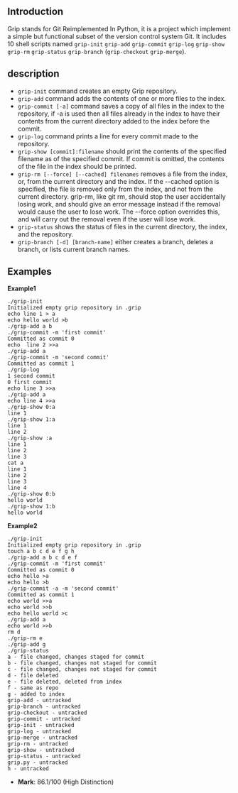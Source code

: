 ## Introduction

Grip stands for Git Reimplemented In Python, it is a project which implement a simple but functional subset of the version control system Git. 
It includes 10 shell scripts named `grip-init` `grip-add` `grip-commit` `grip-log` `grip-show` `grip-rm` `grip-status` `grip-branch` (`grip-checkout` `grip-merge`).

## description

- `grip-init` command creates an empty Grip repository.
- `grip-add` command adds the contents of one or more files to the index.
- `grip-commit [-a]` command saves a copy of all files in the index to the repository, if -a is used then all files already in the index to have their contents from the current directory added to the index before the commit.
- `grip-log` command prints a line for every commit made to the repository.
- `grip-show [commit]:filename` should print the contents of the specified filename as of the specified commit.
If commit is omitted, the contents of the file in the index should be printed.
- `grip-rm [--force] [--cached] filenames` removes a file from the index, or, from the current directory and the index.
If the --cached option is specified, the file is removed only from the index, and not from the current directory.
grip-rm, like git rm, should stop the user accidentally losing work, and should give an error message instead if the removal would cause the user to lose work. The --force option overrides this, and will carry out the removal even if the user will lose work.
- `grip-status` shows the status of files in the current directory, the index, and the repository.
- `grip-branch [-d] [branch-name]` either creates a branch, deletes a branch, or lists current branch names.

## Examples

**Example1**
```
./grip-init
Initialized empty grip repository in .grip
echo line 1 > a
echo hello world >b
./grip-add a b
./grip-commit -m 'first commit'
Committed as commit 0
echo  line 2 >>a
./grip-add a
./grip-commit -m 'second commit'
Committed as commit 1
./grip-log
1 second commit
0 first commit
echo line 3 >>a
./grip-add a
echo line 4 >>a
./grip-show 0:a
line 1
./grip-show 1:a
line 1
line 2
./grip-show :a
line 1
line 2
line 3
cat a
line 1
line 2
line 3
line 4
./grip-show 0:b
hello world
./grip-show 1:b
hello world
```

**Example2**
```
./grip-init
Initialized empty grip repository in .grip
touch a b c d e f g h
./grip-add a b c d e f
./grip-commit -m 'first commit'
Committed as commit 0
echo hello >a
echo hello >b
./grip-commit -a -m 'second commit'
Committed as commit 1
echo world >>a
echo world >>b
echo hello world >c
./grip-add a
echo world >>b
rm d
./grip-rm e
./grip-add g
./grip-status
a - file changed, changes staged for commit
b - file changed, changes not staged for commit
c - file changed, changes not staged for commit
d - file deleted
e - file deleted, deleted from index
f - same as repo
g - added to index
grip-add - untracked
grip-branch - untracked
grip-checkout - untracked
grip-commit - untracked
grip-init - untracked
grip-log - untracked
grip-merge - untracked
grip-rm - untracked
grip-show - untracked
grip-status - untracked
grip.py - untracked
h - untracked
```

- **Mark**: 86.1/100 (High Distinction)

